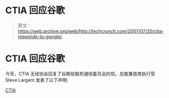 # CTIA 回应谷歌

> 原文：<https://web.archive.org/web/http://techcrunch.com/2007/07/20/ctia-responds-to-google/>

# CTIA 回应谷歌

今天，CTIA 无线协会回复了谷歌给联邦通信委员会的信。总裁兼首席执行官 Steve Largent 发表了以下声明:

[CTIA](https://web.archive.org/web/20130628211145/http://www.ctia.org/)
